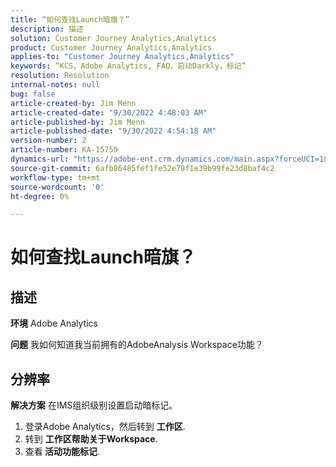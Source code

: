 ```yaml
---
title: “如何查找Launch暗旗？”
description: 描述
solution: Customer Journey Analytics,Analytics
product: Customer Journey Analytics,Analytics
applies-to: "Customer Journey Analytics,Analytics"
keywords: “KCS，Adobe Analytics, FAQ，启动Darkly，标记”
resolution: Resolution
internal-notes: null
bug: false
article-created-by: Jim Menn
article-created-date: "9/30/2022 4:48:03 AM"
article-published-by: Jim Menn
article-published-date: "9/30/2022 4:54:18 AM"
version-number: 2
article-number: KA-15759
dynamics-url: "https://adobe-ent.crm.dynamics.com/main.aspx?forceUCI=1&pagetype=entityrecord&etn=knowledgearticle&id=2a17b810-7b40-ed11-9db1-0022480866ad"
source-git-commit: 6afb86485fef1fe52e78f1e39b99fe23d8baf4c2
workflow-type: tm+mt
source-wordcount: '0'
ht-degree: 0%

---
```


# 如何查找Launch暗旗？

## 描述


<b>环境</b>
Adobe Analytics

<b>问题</b>
我如何知道我当前拥有的AdobeAnalysis Workspace功能？


## 分辨率


<b>解决方案</b>
在IMS组织级别设置启动暗标记。

1. 登录Adobe Analytics，然后转到 <b>工作区</b>.
2. 转到 <b>工作区</b><b>帮助</b><b>关于Workspace</b>.
3. 查看<b> 活动功能标记</b>.

